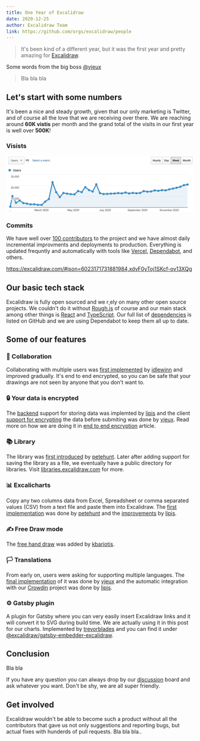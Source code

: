 ```yaml
---
title: One Year of Excalidraw
date: 2020-12-25
author: Excalidraw Team
link: https://github.com/orgs/excalidraw/people
---
```


> It's been kind of a different year, but it was the first year and pretty amazing for [Excalidraw](https://excalidraw.com).

<!-- end -->

Some words from the big boss [@vjeux](https://twitter.com/vjeux)

> Bla bla bla

## Let's start with some numbers

It's been a nice and steady growth, given that our only marketing is Twitter, and of course all the love that we are receiving over there. We are reaching around **60K vistis** per month and the grand total of the visits in our first year is well over **500K**!

### Visists

![Weekly visists](ga-users.png)

### Commits

We have well over [100 contributors](https://github.com/excalidraw/excalidraw/graphs/contributors) to the project and we have almost daily incremental improvments and deployments to production. Everything is updated frequntly and automatically with tools like [Vercel](https://vercel.com/), [Dependabot](https://github.blog/2020-06-01-keep-all-your-packages-up-to-date-with-dependabot/), and others.

https://excalidraw.com/#json=6023171731881984,xdvF0yToj1SKcf-ov13XQg

## Our basic tech stack

Excalidraw is fully open sourced and we r¸ely on many other open source projects. We couldn't do it without [Rough.js](https://github.com/rough-stuff/rough) of course and our main stack among other things is [React](https://github.com/facebook/react) and [TypeScript](https://github.com/microsoft/TypeScript). Our full list of [dependencies](https://github.com/excalidraw/excalidraw/network/dependencies) is listed on GitHub and we are using Dependabot to keep them all up to date.

## Some of our features

### 🤝 Collaboration

Collaborating with multiple users was [first implemented](https://github.com/excalidraw/excalidraw/pull/879) by [idlewinn](https://github.com/idlewinn) and improved gradually. It's end to end encrypted, so you can be safe that your drawings are not seen by anyone that you don't want to.

### 🔒 Your data is encrypted

The [backend](https://github.com/excalidraw/excalidraw-json) support for storing data was implemted by [lipis](https://github.com/lipis) and the client [support for encrypting](https://github.com/excalidraw/excalidraw/pull/642) the data before submiting was done by [vjeux](https://github.com/vjeux). Read more on how we are doing it in [end to end encryption](/end-to-end-encryption/) article.

### 📚 Library

The library was [first introduced](https://github.com/excalidraw/excalidraw/pull/1787) by [petehunt](https://github.com/petehunt). Later after adding support for saving the library as a file, we eventually have a public directory for libraries. Visit [libraries.excalidraw.com](https://libraries.excalidraw.com) for more.

### 📊 Excalicharts

Copy any two columns data from Excel, Spreadsheet or comma separated values (CSV) from a text file and paste them into Excalidraw. The [first implementation](https://github.com/excalidraw/excalidraw/pull/1723) was done by [petehunt](https://github.com/petehunt) and the [improvements](https://github.com/excalidraw/excalidraw/pull/2495) by [lipis](https://github.com/lipis).

### ✍️ Free Draw mode

The [free hand draw](https://github.com/excalidraw/excalidraw/pull/1570) was added by [kbariotis](https://github.com/kbariotis).

### 🏳 Translations

From early on, users were asking for supporting multiple languages. The [final implementation](https://github.com/excalidraw/excalidraw/pull/638) of it was done by [vjeux](https://github.com/vjeux) and the automatic integration with our [Crowdin](https://crowdin.com/project/excalidraw) project was done by [lipis](https://github.com/lipis).

### ⚙️ Gatsby plugin

A plugin for Gatsby where you can very easily insert Excalidraw links and it will convert it to SVG during build time. We are actually using it in this post for our charts. Implemented by [trevorblades](https://github.com/trevorblades) and you can find it under [@excalidraw/gatsby-embedder-excalidraw](https://github.com/excalidraw/gatsby-embedder-excalidraw).

## Conclusion

Bla bla

If you have any question you can always drop by our [discussion](https://github.com/excalidraw/excalidraw/discussions) board and ask whatever you want. Don't be shy, we are all super friendly.

## Get involved

Excalidraw wouldn't be able to become such a product without all the contributors that gave us not only suggestions and reporting bugs, but actual fixes with hunderds of pull requests. Bla bla bla..
